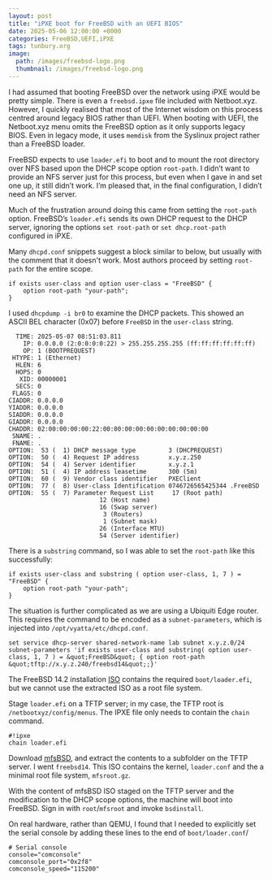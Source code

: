 ```yaml
---
layout: post
title: "iPXE boot for FreeBSD with an UEFI BIOS"
date: 2025-05-06 12:00:00 +0000
categories: FreeBSD,UEFI,iPXE
tags: tunbury.org
image:
  path: /images/freebsd-logo.png
  thumbnail: /images/freebsd-logo.png
---
```


I had assumed that booting FreeBSD over the network using iPXE would be pretty simple. There is even a `freebsd.ipxe` file included with Netboot.xyz. However, I quickly realised that most of the Internet wisdom on this process centred around legacy BIOS rather than UEFI. When booting with UEFI, the Netboot.xyz menu omits the FreeBSD option as it only supports legacy BIOS. Even in legacy mode, it uses `memdisk` from the Syslinux project rather than a FreeBSD loader.

FreeBSD expects to use `loader.efi` to boot and to mount the root directory over NFS based upon the DHCP scope option `root-path`. I didn’t want to provide an NFS server just for this process, but even when I gave in and set one up, it still didn’t work. I’m pleased that, in the final configuration, I didn’t need an NFS server.

Much of the frustration around doing this came from setting the `root-path` option. FreeBSD’s `loader.efi` sends its own DHCP request to the DHCP server, ignoring the options `set root-path` or `set dhcp.root-path` configured in iPXE.

Many `dhcpd.conf` snippets suggest a block similar to below, but usually with the comment that it doesn't work. Most authors proceed by setting `root-path` for the entire scope.

```
if exists user-class and option user-class = "FreeBSD" {
    option root-path "your-path";
}
```

I used `dhcpdump -i br0` to examine the DHCP packets. This showed an ASCII BEL character (0x07) before `FreeBSD` in the `user-class` string.

```
  TIME: 2025-05-07 08:51:03.811
    IP: 0.0.0.0 (2:0:0:0:0:22) > 255.255.255.255 (ff:ff:ff:ff:ff:ff)
    OP: 1 (BOOTPREQUEST)
 HTYPE: 1 (Ethernet)
  HLEN: 6
  HOPS: 0
   XID: 00000001
  SECS: 0
 FLAGS: 0
CIADDR: 0.0.0.0
YIADDR: 0.0.0.0
SIADDR: 0.0.0.0
GIADDR: 0.0.0.0
CHADDR: 02:00:00:00:00:22:00:00:00:00:00:00:00:00:00:00
 SNAME: .
 FNAME: .
OPTION:  53 (  1) DHCP message type         3 (DHCPREQUEST)
OPTION:  50 (  4) Request IP address        x.y.z.250
OPTION:  54 (  4) Server identifier         x.y.z.1
OPTION:  51 (  4) IP address leasetime      300 (5m)
OPTION:  60 (  9) Vendor class identifier   PXEClient
OPTION:  77 (  8) User-class Identification 0746726565425344 .FreeBSD
OPTION:  55 (  7) Parameter Request List     17 (Root path)
					     12 (Host name)
					     16 (Swap server)
					      3 (Routers)
					      1 (Subnet mask)
					     26 (Interface MTU)
					     54 (Server identifier)
```

There is a `substring` command, so I was able to set the `root-path` like this successfully:

```
if exists user-class and substring ( option user-class, 1, 7 ) = "FreeBSD" {
    option root-path "your-path";
}
```

The situation is further complicated as we are using a Ubiquiti Edge router. This requires the command to be encoded as a `subnet-parameters`, which is injected into `/opt/vyatta/etc/dhcpd.conf`.

```
set service dhcp-server shared-network-name lab subnet x.y.z.0/24 subnet-parameters 'if exists user-class and substring( option user-class, 1, 7 ) = &quot;FreeBSD&quot; { option root-path &quot;tftp://x.y.z.240/freebsd14&quot;;}'
```

The FreeBSD 14.2 installation [ISO](https://download.freebsd.org/releases/amd64/amd64/ISO-IMAGES/14.2/FreeBSD-14.2-RELEASE-amd64-disc1.iso) contains the required `boot/loader.efi`, but we cannot use the extracted ISO as a root file system.

Stage `loader.efi` on a TFTP server; in my case, the TFTP root is `/netbootxyz/config/menus`. The IPXE file only needs to contain the `chain` command.

```
#!ipxe
chain loader.efi
```

Download [mfsBSD](https://mfsbsd.vx.sk/files/iso/14/amd64/mfsbsd-14.2-RELEASE-amd64.iso), and extract the contents to a subfolder on the TFTP server. I went `freebsd14`. This ISO contains the kernel, `loader.conf` and the a minimal root file system, `mfsroot.gz`.

With the content of mfsBSD ISO staged on the TFTP server and the modification to the DHCP scope options, the machine will boot into FreeBSD. Sign in with `root`/`mfsroot` and invoke `bsdinstall`.


On real hardware, rather than QEMU, I found that I needed to explicitly set the serial console by adding these lines to the end of `boot/loader.conf`/

```
# Serial console
console="comconsole"
comconsole_port="0x2f8"
comconsole_speed="115200"
```
